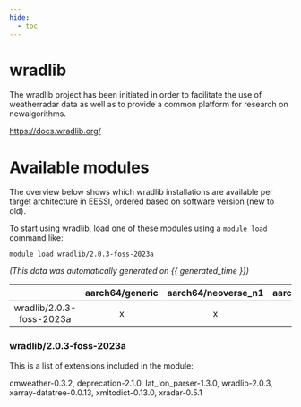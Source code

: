 ```yaml
---
hide:
  - toc
---
```


wradlib
=======


The wradlib project has been initiated in order to facilitate the use of weatherradar data as well as to provide a common platform for research on newalgorithms.

https://docs.wradlib.org/
# Available modules


The overview below shows which wradlib installations are available per target architecture in EESSI, ordered based on software version (new to old).

To start using wradlib, load one of these modules using a `module load` command like:

```shell
module load wradlib/2.0.3-foss-2023a
```

*(This data was automatically generated on {{ generated_time }})*  

| |aarch64/generic|aarch64/neoverse_n1|aarch64/neoverse_v1|x86_64/generic|x86_64/amd/zen2|x86_64/amd/zen3|x86_64/amd/zen4|x86_64/intel/haswell|x86_64/intel/sapphire_rapids|x86_64/intel/skylake_avx512|
| :---: | :---: | :---: | :---: | :---: | :---: | :---: | :---: | :---: | :---: | :---: |
|wradlib/2.0.3-foss-2023a|x|x|x|x|x|x|x|x|-|x|


### wradlib/2.0.3-foss-2023a

This is a list of extensions included in the module:

cmweather-0.3.2, deprecation-2.1.0, lat_lon_parser-1.3.0, wradlib-2.0.3, xarray-datatree-0.0.13, xmltodict-0.13.0, xradar-0.5.1